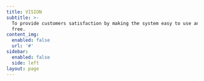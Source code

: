 ```yaml
---
title: VISION
subtitle: >-
  To provide customers satisfaction by making the system easy to use and trouble
  free.
content_img:
  enabled: false
  url: '#'
sidebar:
  enabled: false
  side: left
layout: page
---
```


